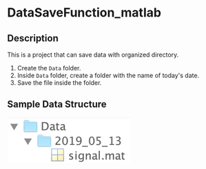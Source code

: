 # DataSaveFunction_matlab

## Description
This is a project that can save data with organized directory.

1. Create the `Data` folder.
2. Inside `Data` folder, create a folder with the name of today's date.
3. Save the file inside the folder.

## Sample Data Structure
<img src="./sampleDataStructure.png">

